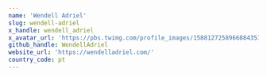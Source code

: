 ```yaml
---
name: 'Wendell Adriel'
slug: wendell-adriel
x_handle: wendell_adriel
x_avatar_url: 'https://pbs.twimg.com/profile_images/1588127258966884353/0fZRXBy0_200x200.jpg'
github_handle: WendellAdriel
website_url: 'https://wendelladriel.com/'
country_code: pt
---
```

